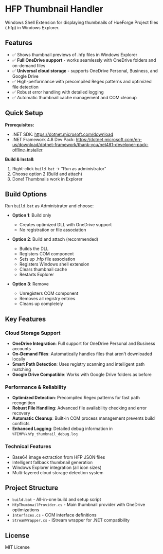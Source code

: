 # HFP Thumbnail Handler

Windows Shell Extension for displaying thumbnails of HueForge Project files (.hfp) in Windows Explorer.

## Features

- ✅ Shows thumbnail previews of .hfp files in Windows Explorer
- ✅ **Full OneDrive support** - works seamlessly with OneDrive folders and on-demand files
- ✅ **Universal cloud storage** - supports OneDrive Personal, Business, and Google Drive
- ✅ High-performance with precompiled Regex patterns and optimized file detection
- ✅ Robust error handling with detailed logging
- ✅ Automatic thumbnail cache management and COM cleanup

## Quick Setup

**Prerequisites:**
- .NET SDK: https://dotnet.microsoft.com/download
- .NET Framework 4.8 Dev Pack: https://dotnet.microsoft.com/en-us/download/dotnet-framework/thank-you/net481-developer-pack-offline-installer

**Build & Install:**
1. Right-click `build.bat` → "Run as administrator"
2. Choose option 2 (Build and attach)
3. Done! Thumbnails work in Explorer

## Build Options

Run `build.bat` as Administrator and choose:

- **Option 1**: Build only
  - Creates optimized DLL with OneDrive support
  - No registration or file association

- **Option 2**: Build and attach (recommended)
  - Builds the DLL
  - Registers COM component
  - Sets up .hfp file association
  - Registers Windows shell extension
  - Clears thumbnail cache
  - Restarts Explorer

- **Option 3**: Remove
  - Unregisters COM component
  - Removes all registry entries
  - Cleans up completely

## Key Features

### Cloud Storage Support
- **OneDrive Integration**: Full support for OneDrive Personal and Business accounts
- **On-Demand Files**: Automatically handles files that aren't downloaded locally
- **Smart Path Detection**: Uses registry scanning and intelligent path matching
- **Google Drive Compatible**: Works with Google Drive folders as before

### Performance & Reliability
- **Optimized Detection**: Precompiled Regex patterns for fast path recognition
- **Robust File Handling**: Advanced file availability checking and error recovery
- **Automatic Cleanup**: Built-in COM process management prevents build conflicts
- **Enhanced Logging**: Detailed debug information in `%TEMP%\hfp_thumbnail_debug.log`

### Technical Features
- Base64 image extraction from HFP JSON files
- Intelligent fallback thumbnail generation
- Windows Explorer integration (all icon sizes)
- Multi-layered cloud storage detection system

## Project Structure

- `build.bat` - All-in-one build and setup script
- `HfpThumbnailProvider.cs` - Main thumbnail provider with OneDrive optimizations
- `Interfaces.cs` - COM interface definitions
- `StreamWrapper.cs` - IStream wrapper for .NET compatibility

## License

MIT License